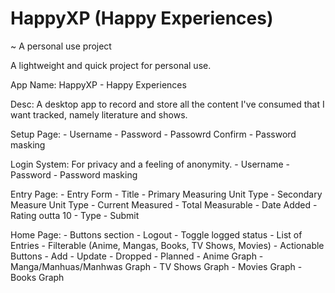 # HappyXP (Happy Experiences)
~ A personal use project

A lightweight and quick project for personal use.

App Name: HappyXP - Happy Experiences

Desc: A desktop app to record and store all the content I've consumed that I want tracked, namely literature and shows.

Setup Page:
    - Username
    - Password
    - Passowrd Confirm
    - Password masking

Login System: For privacy and a feeling of anonymity.
    - Username
    - Password
    - Password masking

Entry Page:
    - Entry Form
        - Title
        - Primary Measuring Unit Type
        - Secondary Measure Unit Type
        - Current Measured
        - Total Measurable
        - Date Added
        - Rating outta 10
        - Type
        - Submit

Home Page:
    - Buttons section
        - Logout
        - Toggle logged status
    - List of Entries
        - Filterable (Anime, Mangas, Books, TV Shows, Movies)
        - Actionable Buttons
            - Add
            - Update
            - Dropped
            - Planned
    - Anime Graph
    - Manga/Manhuas/Manhwas Graph
    - TV Shows Graph
    - Movies Graph
    - Books Graph
